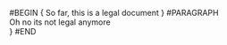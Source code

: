 #BEGIN
   { 
      So far, this is a legal document 
   } 
   #PARAGRAPH  
      Oh no its not legal anymore   
   } 
#END